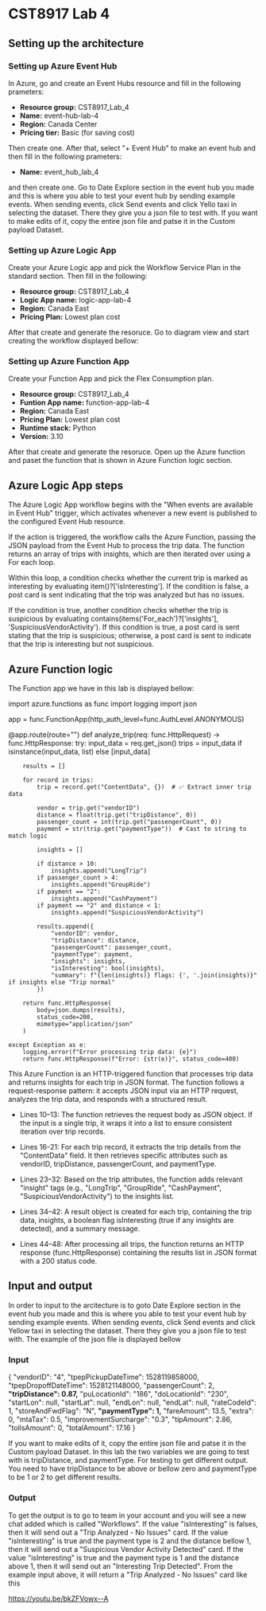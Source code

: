 # CST8917 Lab 4

## Setting up the architecture

### Setting up Azure Event Hub

In Azure, go and create an Event Hubs resource and fill in the following prameters:

- **Resource group:** CST8917_Lab_4
- **Name:** event-hub-lab-4
- **Region:** Canada Center
- **Pricing tier:** Basic (for saving cost)

Then create one. After that, select "+ Event Hub" to make an event hub and then fill in the following prameters:

- **Name:** event_hub_lab_4

and then create one. Go to Date Explore section in the event hub you made and this is where you able to test your event hub by sending example events. When sending events, click Send events and click Yello taxi in selecting the dataset. There they give you a json file to test with. If you want to make edits of it, copy the entire json file and patse it in the Custom payload Dataset.

### Setting up Azure Logic App

Create your Azure Logic app and pick the Workflow Service Plan in the standard section. Then fill in the following:

- **Resource group:** CST8917_Lab_4
- **Logic App name:** logic-app-lab-4
- **Region:** Canada East
- **Pricing Plan:** Lowest plan cost

After that create and generate the resoruce. Go to diagram view and start creating the workflow displayed bellow:

### Setting up Azure Function App

Create your Function App and pick the Flex Consumption plan.

- **Resource group:** CST8917_Lab_4
- **Funtion App name:** function-app-lab-4
- **Region:** Canada East
- **Pricing Plan:** Lowest plan cost
- **Runtime stack:** Python
- **Version:** 3.10

After that create and generate the resoruce. Open up the Azure function and paset the function that is shown in Azure Function logic section.

## Azure Logic App steps

The Azure Logic App workflow begins with the "When events are available in Event Hub" trigger, which activates whenever a new event is published to the configured Event Hub resource.

If the action is triggered, the workflow calls the Azure Function, passing the JSON payload from the Event Hub to process the trip data. The function returns an array of trips with insights, which are then iterated over using a For each loop. 

Within this loop, a condition checks whether the current trip is marked as interesting by evaluating item()?['isInteresting']. If the condition is false, a post card is sent indicating that the trip was analyzed but has no issues. 

If the condition is true, another condition checks whether the trip is suspicious by evaluating contains(items('For_each')?['insights'], 'SuspiciousVendorActivity'). If this condition is true, a post card is sent stating that the trip is suspicious; otherwise, a post card is sent to indicate that the trip is interesting but not suspicious.

## Azure Function logic

The Function app we have in this lab is displayed bellow:

import azure.functions as func
import logging
import json

app = func.FunctionApp(http_auth_level=func.AuthLevel.ANONYMOUS)

@app.route(route="")
def analyze_trip(req: func.HttpRequest) -> func.HttpResponse:
    try:
        input_data = req.get_json()
        trips = input_data if isinstance(input_data, list) else [input_data]

        results = []

        for record in trips:
            trip = record.get("ContentData", {})  # ✅ Extract inner trip data

            vendor = trip.get("vendorID")
            distance = float(trip.get("tripDistance", 0))
            passenger_count = int(trip.get("passengerCount", 0))
            payment = str(trip.get("paymentType"))  # Cast to string to match logic

            insights = []

            if distance > 10:
                insights.append("LongTrip")
            if passenger_count > 4:
                insights.append("GroupRide")
            if payment == "2":
                insights.append("CashPayment")
            if payment == "2" and distance < 1:
                insights.append("SuspiciousVendorActivity")

            results.append({
                "vendorID": vendor,
                "tripDistance": distance,
                "passengerCount": passenger_count,
                "paymentType": payment,
                "insights": insights,
                "isInteresting": bool(insights),
                "summary": f"{len(insights)} flags: {', '.join(insights)}" if insights else "Trip normal"
            })

        return func.HttpResponse(
            body=json.dumps(results),
            status_code=200,
            mimetype="application/json"
        )

    except Exception as e:
        logging.error(f"Error processing trip data: {e}")
        return func.HttpResponse(f"Error: {str(e)}", status_code=400)

This Azure Function is an HTTP-triggered function that processes trip data and returns insights for each trip in JSON format. The function follows a request-response pattern: it accepts JSON input via an HTTP request, analyzes the trip data, and responds with a structured result.

- Lines 10–13: The function retrieves the request body as JSON object. If the input is a single trip, it wraps it into a list to ensure consistent iteration over trip records.

- Lines 16–21: For each trip record, it extracts the trip details from the "ContentData" field. It then retrieves specific attributes such as vendorID, tripDistance, passengerCount, and paymentType.

- Lines 23–32: Based on the trip attributes, the function adds relevant "insight" tags (e.g., "LongTrip", "GroupRide", "CashPayment", "SuspiciousVendorActivity") to the insights list.

- Lines 34–42: A result object is created for each trip, containing the trip data, insights, a boolean flag isInteresting (true if any insights are detected), and a summary message.

- Lines 44–48: After processing all trips, the function returns an HTTP response (func.HttpResponse) containing the results list in JSON format with a 200 status code.

## Input and output

In order to input to the arcitecture is to goto Date Explore section in the event hub you made and this is where you able to test your event hub by sending example events. When sending events, click Send events and click Yellow taxi in selecting the dataset. There they give you a json file to test with. The example of the json file is displayed bellow

### Input

{
    "vendorID": "4",
    "tpepPickupDateTime": 1528119858000,
    "tpepDropoffDateTime": 1528121148000,
    "passengerCount": 2,
    **"tripDistance": 0.87,**
    "puLocationId": "186",
    "doLocationId": "230",
    "startLon": null,
    "startLat": null,
    "endLon": null,
    "endLat": null,
    "rateCodeId": 1,
    "storeAndFwdFlag": "N",
    **"paymentType": 1,**
    "fareAmount": 13.5,
    "extra": 0,
    "mtaTax": 0.5,
    "improvementSurcharge": "0.3",
    "tipAmount": 2.86,
    "tollsAmount": 0,
    "totalAmount": 17.16
}

If you want to make edits of it, copy the entire json file and patse it in the Custom payload Dataset. In this lab the two variables we are going to test with is tripDistance, and paymentType. For testing to get different output. You need to have tripDistance to be above or bellow zero and paymentType to be 1 or 2 to get different results.

### Output

To get the output is to go to team in your account and you will see a new chat added which is called "Workflows". If the value "isInteresting" is falses, then it will send out a "Trip Analyzed - No Issues" card. If the value "isInteresting" is true and the payment type is 2 and the distance bellow 1, then it will send out a "Suspicious Vendor Activity Detected" card. If the value "isInteresting" is true and the payment type is 1 and the distance above 1, then  it will send out an "Interesting Trip Detected". From the example input above, it will return a "Trip Analyzed - No Issues" card like this

https://youtu.be/bkZFVowx--A